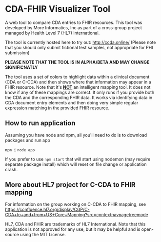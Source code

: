# CDA-FHIR Visualizer Tool

A web tool to compare CDA entries to FHIR resources. This tool was developed by More Informatics, Inc as part of a cross-group project managed by Health Level 7 (HL7) International. 

The tool is currently hosted here to try out: http://ccda.online/
(Please note that you should only submit fictional test samples, not appropriate for PHI submission)

<b>PLEASE NOTE THAT THE TOOL IS IN ALPHA/BETA AND MAY CHANGE SIGNIFICNATLY</b>

The tool uses a set of colors to highlight data within a clinical document (CDA or C-CDA) and then shows where that information may appear in a FHIR resource. Note that it's <b><u>NOT</b></u> an intelligent mapping tool. It does not know if any of these mappings are correct. It only runs if you provide both the CDA and the corresponding FHIR data. It works via identifying data in CDA document entry elements and then doing very simple regular expression matching in the provided FHIR resource. 

## How to run application

Assuming you have node and npm, all you'll need to do is to download packages and run app

`npm i`
`node app` 

If you prefer to use `npm start` that will start using nodemon (may require separate package install) which will reset on file change or application crash.

## More about HL7 project for C-CDA to FHIR mapping

For information on the group working on C-CDA to FHIR mapping, see https://confluence.hl7.org/display/CGP/C-CDA+to+and+from+US+Core+Mapping?src=contextnavpagetreemode

HL7, CDA and FHIR are trademarks of HL7 International. Note that this application is not approved for any use, but it may be helpful and is open-source using the MIT License. 




